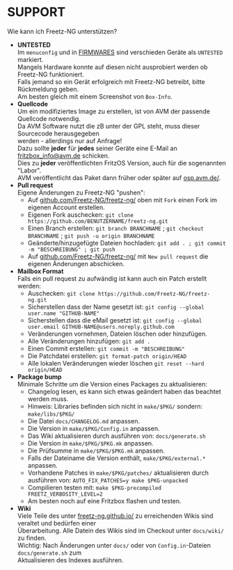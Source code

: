 # SUPPORT
Wie kann ich Freetz-NG unterstützen?

 * **UNTESTED**<br>
   Im ```menuconfig``` und in [FIRMWARES](FIRMWARES.md) sind verschieden Geräte als ```UNTESTED``` markiert.<br>
   Mangels Hardware konnte auf diesen nicht ausprobiert werden ob Freetz-NG funktioniert.<br>
   Falls jemand so ein Gerät erfolgreich mit Freetz-NG betreibt, bitte Rückmeldung geben.<br>
   Am besten gleich mit einem Screenshot von ```Box-Info```.<br>
 * **Quellcode**<br>
   Um ein modifiziertes Image zu erstellen, ist von AVM der passende Quellcode notwendig.<br>
   Da AVM Software nutzt die zB unter der GPL steht, muss dieser Sourcecode herausgegeben<br>
   werden - allerdings nur auf Anfrage!<br>
   Dazu sollte **jeder** für **jedes** seiner Geräte eine E-Mail an [fritzbox_info@avm.de](mailto:fritzbox_info@avm.de) schicken.<br>
   Dies zu **jeder** veröffentlichten FritzOS Version, auch für die sogenannten "Labor".<br>
   AVM veröffentlicht das Paket dann früher oder später auf [osp.avm.de/](https://osp.avm.de/).<br>
 * **Pull request**<br>
   Eigene Änderungen zu Freetz-NG "pushen":
    - Auf [github.com/Freetz-NG/freetz-ng/](https://github.com/Freetz-NG/freetz-ng/) oben mit ```Fork``` einen Fork im eigenen Account erstellen.
    - Eigenen Fork auschecken: ```git clone https://github.com/BENUTZERNAME/freetz-ng.git```
    - Einen Branch erstellen: ```git branch BRANCHNAME``` ; ```git checkout BRANCHNAME``` ; ```git push -u origin BRANCHNAME```
    - Geänderte/hinzugefügte Dateien hochladen: ```git add . ; git commit -m "BESCHREIBUNG" ; git push```
    - Auf [github.com/Freetz-NG/freetz-ng/](https://github.com/Freetz-NG/freetz-ng/) mit ```New pull request``` die eigenen Änderungen abschicken.
 * **Mailbox Format**<br>
   Falls ein pull request zu aufwändig ist kann auch ein Patch erstellt werden:
    - Auschecken: `git clone https://github.com/Freetz-NG/freetz-ng.git`
    - Sicherstellen dass der Name gesetzt ist: `git config --global user.name "GITHUB-NAME"`
    - Sicherstellen dass die eMail gesetzt ist: `git config --global user.email GITHUB-NAME@users.noreply.github.com`
    - Veränderungen vornehmen, Dateien löschen oder hinzufügen.
    - Alle Veränderungen hinzufügen: `git add .`
    - Einen Commit erstellen: `git commit -m "BESCHREIBUNG"`
    - Die Patchdatei erstellen: `git format-patch origin/HEAD`
    - Alle lokalen Veränderungen wieder löschen `git reset --hard  origin/HEAD`
 * **Package bump**<br>
   Minimale Schritte um die Version eines Packages zu aktualisieren:
    - Changelog lesen, es kann sich etwas geändert haben das beachtet werden muss.
    - Hinweis: Libraries befinden sich nicht in ```make/$PKG/``` sondern: ```make/libs/$PKG/```
    - Die Datei ```docs/CHANGELOG.md``` anpassen.
    - Die Version in ```make/$PKG/Config.in``` anpassen.
    - Das Wiki aktualisieren durch ausführen von: ```docs/generate.sh```
    - Die Version in ```make/$PKG/$PKG.mk``` anpassen.
    - Die Prüfsumme in ```make/$PKG/$PKG.mk``` anpassen.
    - Falls der Dateiname die Version enthält, ```make/$PKG/external.*``` anpassen.
    - Vorhandene Patches in ```make/$PKG/patches/``` aktualisieren durch<br>
      ausführen von: ```AUTO_FIX_PATCHES=y make $PKG-unpacked```
    - Compilieren testen mit: ```make $PKG-precompiled FREETZ_VERBOSITY_LEVEL=2```
    - Am besten noch auf eine Fritzbox flashen und testen.
  * **Wiki**<br>
    Viele Teile des unter [freetz-ng.github.io/](https://freetz-ng.github.io/) zu erreichenden Wikis sind veraltet und bedürfen einer<br>
    Überarbeitung. Alle Datein des Wikis sind im Checkout unter ```docs/wiki/``` zu finden.<br>
    Wichtig: Nach Änderungen unter ```docs/``` oder von ```Config.in```-Dateien ```docs/generate.sh``` zum<br>
    Aktualisieren des Indexes ausführen.<br>

